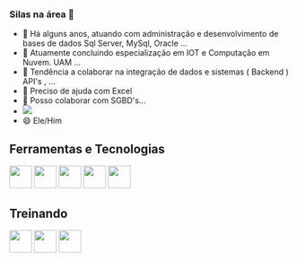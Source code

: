 
        
          


### Silas na área 👋




- 🔭 Há alguns anos, atuando com administração e desenvolvimento de bases de dados Sql Server, MySql, Oracle ...
- 🌱 Atuamente concluindo especialização em  IOT e Computação em Nuvem.  UAM ...
- 👯 Tendência a colaborar na integração de dados e sistemas ( Backend ) API's , ...
- 🤔 Preciso de ajuda com Excel
- 💬 Posso colaborar com  SGBD's...
- <a href="https://www.linkedin.com/in/silas-sidério-a74a3b11/" target="_blank"><img src="https://img.shields.io/badge/-LinkedIn-%230077B5?style=for-the-badge&logo=linkedin&logoColor=white" target="_blank"></a> 
- 😄 Ele/Him


## Ferramentas e Tecnologias


          

 <img src="https://cdn.jsdelivr.net/gh/devicons/devicon/icons/oracle/oracle-original.svg" width="40" height="40" />
 
<img src="https://cdn.jsdelivr.net/gh/devicons/devicon/icons/postgresql/postgresql-original-wordmark.svg" width="40" height="40"/>
          
 <img src="https://cdn.jsdelivr.net/gh/devicons/devicon/icons/mysql/mysql-original-wordmark.svg" width="40" height="40"/>
 
<img src="https://cdn.jsdelivr.net/gh/devicons/devicon/icons/visualstudio/visualstudio-plain-wordmark.svg" width="40" height="40"/>
          
 <img src="https://cdn.jsdelivr.net/gh/devicons/devicon/icons/git/git-original.svg" width="40" height="40"/>
 
 
 ## Treinando
 
<img src="https://cdn.jsdelivr.net/gh/devicons/devicon/icons/nodejs/nodejs-original-wordmark.svg" width="40" height="40"/>
<img src="https://cdn.jsdelivr.net/gh/devicons/devicon/icons/python/python-original-wordmark.svg" width="40" height="40"/>
<img src="https://cdn.jsdelivr.net/gh/devicons/devicon/icons/docker/docker-original-wordmark.svg" width="40" height="40"/>
          
          
          
